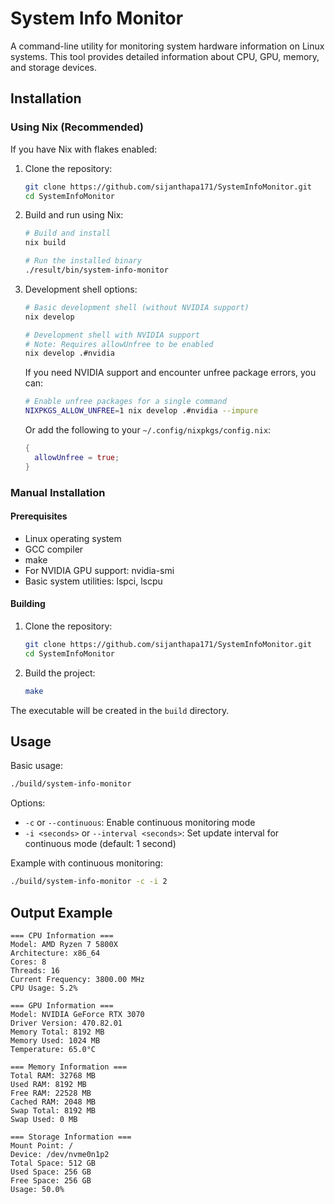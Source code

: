 # System Info Monitor

A command-line utility for monitoring system hardware information on Linux systems. This tool provides detailed information about CPU, GPU, memory, and storage devices.


## Installation

### Using Nix (Recommended)

If you have Nix with flakes enabled:

1. Clone the repository:
   ```bash
   git clone https://github.com/sijanthapa171/SystemInfoMonitor.git
   cd SystemInfoMonitor
   ```

2. Build and run using Nix:
   ```bash
   # Build and install
   nix build
   
   # Run the installed binary
   ./result/bin/system-info-monitor
   ```

3. Development shell options:
   ```bash
   # Basic development shell (without NVIDIA support)
   nix develop

   # Development shell with NVIDIA support
   # Note: Requires allowUnfree to be enabled
   nix develop .#nvidia
   ```

   If you need NVIDIA support and encounter unfree package errors, you can:
   ```bash
   # Enable unfree packages for a single command
   NIXPKGS_ALLOW_UNFREE=1 nix develop .#nvidia --impure
   ```

   Or add the following to your `~/.config/nixpkgs/config.nix`:
   ```nix
   {
     allowUnfree = true;
   }
   ```

### Manual Installation

#### Prerequisites

* Linux operating system
* GCC compiler
* make
* For NVIDIA GPU support: nvidia-smi
* Basic system utilities: lspci, lscpu

#### Building

1. Clone the repository:
   ```bash
   git clone https://github.com/sijanthapa171/SystemInfoMonitor.git
   cd SystemInfoMonitor
   ```

2. Build the project:
   ```bash
   make
   ```

The executable will be created in the `build` directory.

## Usage

Basic usage:
```bash
./build/system-info-monitor
```

Options:
* `-c` or `--continuous`: Enable continuous monitoring mode
* `-i <seconds>` or `--interval <seconds>`: Set update interval for continuous mode (default: 1 second)

Example with continuous monitoring:
```bash
./build/system-info-monitor -c -i 2
```

## Output Example

```
=== CPU Information ===
Model: AMD Ryzen 7 5800X
Architecture: x86_64
Cores: 8
Threads: 16
Current Frequency: 3800.00 MHz
CPU Usage: 5.2%

=== GPU Information ===
Model: NVIDIA GeForce RTX 3070
Driver Version: 470.82.01
Memory Total: 8192 MB
Memory Used: 1024 MB
Temperature: 65.0°C

=== Memory Information ===
Total RAM: 32768 MB
Used RAM: 8192 MB
Free RAM: 22528 MB
Cached RAM: 2048 MB
Swap Total: 8192 MB
Swap Used: 0 MB

=== Storage Information ===
Mount Point: /
Device: /dev/nvme0n1p2
Total Space: 512 GB
Used Space: 256 GB
Free Space: 256 GB
Usage: 50.0%
```
